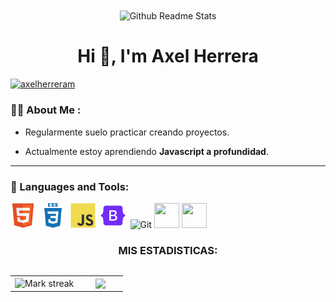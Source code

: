 <div align="center">
 <img width="250px" src="https://media.giphy.com/media/qgQUggAC3Pfv687qPC/giphy.gif" align="center" alt="Github Readme Stats" />
 <h1 align="center"> Hi 👋, I'm Axel Herrera</h1>
   <h4 align="ringt"> 
   
  </h4>
</div>
<p align="left"> <a href="https://github.com/ryo-ma/github-profile-trophy"><img src="https://github-profile-trophy.vercel.app/?username=axelherreram" alt="axelherreram" /></a> </p>

<h3> 👨‍💻 About Me :</h3> 

- Regularmente suelo practicar creando proyectos. 

- Actualmente estoy aprendiendo **Javascript a profundidad**.


<hr/>
<div align="left">
    <h3>🔨 Languages and Tools:</h3>
    <div>
        <img src="https://github.com/devicons/devicon/blob/master/icons/html5/html5-original.svg" title="HTML5" alt="HTML" width="40" height="40"/>&nbsp;
        <img src="https://github.com/devicons/devicon/blob/master/icons/css3/css3-plain-wordmark.svg"  title="CSS3" alt="CSS" width="40" height="40"/>&nbsp;
        <img src="https://github.com/devicons/devicon/blob/master/icons/javascript/javascript-original.svg" title="JavaScript" alt="JavaScript" width="40" height="40"/>&nbsp;
        <img src="https://github.com/devicons/devicon/blob/master/icons/bootstrap/bootstrap-plain.svg" title="Bootstrap" alt="Bootstrap" width="40" height="40"/>&nbsp;
        <img src="https://cdn.jsdelivr.net/gh/devicons/devicon/icons/git/git-original.svg" title="Git" alt="Git" width="40" height="40"/>
        <img src="https://cdn.jsdelivr.net/gh/devicons/devicon@latest/icons/csharp/csharp-original.svg" width="40" height="40"/>
        <img src="https://cdn.jsdelivr.net/gh/devicons/devicon@latest/icons/visualbasic/visualbasic-original.svg" width="40" height="40" />
    </div>
</div>

<h3  align="center">MIS ESTADISTICAS:</h3>
<p align="center">
<table align="left">
<tr border="none">
<td width="60%" align="center">
<img  title="🔥 Get streak stats for your profile at git.io/streak-stats" alt="Mark streak" src="https://github-readme-streak-stats.herokuapp.com/?user=axelherreram&theme=dark&hide_border=false" /> 
</td>
<td width="40%" align="center">
<img  align="center"  src="https://github-readme-stats.anuraghazra1.vercel.app/api/top-langs/?username=axelherreram&theme=dark&hide_border=false&no-bg=true&no-frame=true&langs_count=10"/>
</td>
</tr>
</table>
